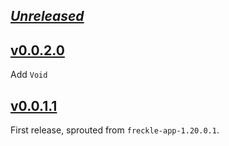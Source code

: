 ## [_Unreleased_](https://github.com/freckle/freckle-app/compare/freckle-prelude-v0.0.2.0...main)

## [v0.0.2.0](https://github.com/freckle/freckle-app/compare/freckle-prelude-v0.0.1.1...freckle-prelude-v0.0.2.0)

Add `Void`

## [v0.0.1.1](https://github.com/freckle/freckle-app/tree/freckle-prelude-v0.0.0.0/freckle-prelude)

First release, sprouted from `freckle-app-1.20.0.1`.
